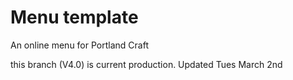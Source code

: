 # Menu template

An online menu for Portland Craft

this branch (V4.0) is current production. Updated Tues March 2nd